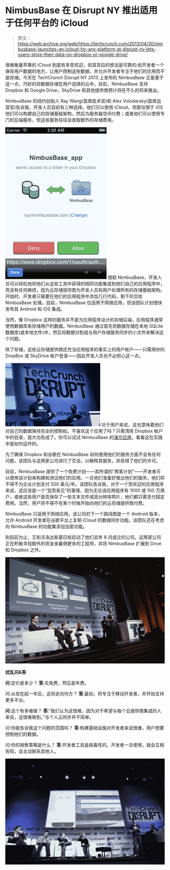 # NimbusBase 在 Disrupt NY 推出适用于任何平台的 iCloud

> 原文：<https://web.archive.org/web/https://techcrunch.com/2013/04/30/nimbusbase-launches-an-icloud-for-any-platform-at-disrupt-ny-lets-users-store-their-data-on-dropbox-or-google-drive/>

很难衡量苹果的 iCloud 到底有多受欢迎，但其背后的想法是可靠的:给开发者一个保存用户数据的地方，让用户控制这些数据，并允许开发者专注于他们的应用而不是存储。今天在 TechCrunch Disrupt NY 2013 上发布的 NimbusBase 正是基于这一点，巧妙的将数据存储在用户选择的云中。目前，NimbusBase 支持 Dropbox 和 Google Drive，SkyDrive 和其他提供商预计将在不久的将来推出。

NimbusBase 的纽约创始人 Ray Wang(首席技术官)和 Alex Volodarsky(首席运营官)告诉我，开发人员目前有三种选择。他们可以使用 iCloud，但那仅限于 iOS 他们可以构建自己的存储基础架构，然后为服务器空间付费；或者他们可以使用专门的后端服务，但这些服务往往会收取额外的存储费用。

[![iOS Simulator Screen shot Apr 29, 2013 2.50.56 AM](img/46c6e1a3354feb336ad7cab3bf1875e3.png)](https://web.archive.org/web/20221209053245/https://beta.techcrunch.com/2013/04/30/nimbusbase-launches-an-icloud-for-any-platform-at-disrupt-ny-lets-users-store-their-data-on-dropbox-or-google-drive/ios-simulator-screen-shot-apr-29-2013-2-50-56-am/) 借助 NimbusBase，开发人员可以轻松地将他们从这些工具中获得的相同功能集成到他们自己的应用程序中，而没有任何麻烦，因为云存储提供商为开发人员和用户处理所有的存储基础架构。开始时，开发者只需要在他们的应用程序中添加几行代码，剩下的交给 NimbusBase 处理。目前，NimbusBase 仅适用于网络应用，但该团队计划很快发布其 Android 和 iOS 集成。

当然，像 Dropbox 这样的服务并不是为应用程序设计的存储后端，应用程序通常使用数据库来存储用户的数据。NimbusBase 通过首先将数据存储在本地 SQLite 数据库(或本地文件)中，然后将数据分割成与用户存储服务同步的小文件来解决这个问题。

除了存储，这些云存储提供商还充当应用程序的事实上的用户帐户——只需用你的 DropBox 或 SkyDrive 帐户登录——因此开发人员也不必担心这一点。

[![TechCrunch Disrupt NY 2013 - Day 2](img/36bce99f5510c1d880459f86ddb0be7b.png)](https://web.archive.org/web/20221209053245/https://beta.techcrunch.com/2013/04/30/nimbusbase-launches-an-icloud-for-any-platform-at-disrupt-ny-lets-users-store-their-data-on-dropbox-or-google-drive/techcrunch-disrupt-ny-2013-day-2-13/) 对于用户来说，这也意味着他们对自己的数据保持完全的控制权。不喜欢这个应用了吗？只需清除 Dropbox 帐户中的目录，就大功告成了。你可以试试 NimbusBase 的[演示应用](https://web.archive.org/web/20221209053245/http://tweetdiary.nimbusbase.com/)，看看这在实践中是如何运作的。

为了确保 Dropbox 和谷歌在 NimbusBase 如何使用他们的服务方面不会有任何问题，该团队与这两家公司进行了交谈，以解释其服务，并获得了他们的许可。

目前，NimbusBase 提供了一个免费计划——其所谓的“黑客计划”——开发者可以使用该计划来构建和测试他们的应用。一旦他们准备好推出他们的服务，他们将不得不为企业计划支付 500 美元/年。该团队告诉我，对于一个受欢迎的应用程序来说，这应该是一个“显而易见”的事情，因为无论该应用程序有 1000 或 100 万用户，或者这些用户是否保存了一些文本文件或高分辨率照片，他们都只需支付固定费用。当然，用户将不得不在某个时候开始向他们的云存储提供商付费。

NimbusBase 只适用于网络应用。该公司的下一个路线图是一个 Android 版本，允许 Android 开发者在谷歌平台上复制 iCloud 的数据同步功能。该团队还在考虑向 NimbusBase 的功能集添加加密功能。

到目前为止，王和沃洛达斯基已经启动了他们去年 8 月成立的公司。这两家公司正在积极寻找额外的资金来雇佣更多的工程师，并将 NimbusBase 扩展到 Drive 和 Dropbox 之外。

[![TechCrunch Disrupt NY 2013 - Day 2](img/25e947b8a32f5485bce23bdeea861c9c.png)](https://web.archive.org/web/20221209053245/https://beta.techcrunch.com/2013/04/30/nimbusbase-launches-an-icloud-for-any-platform-at-disrupt-ny-lets-users-store-their-data-on-dropbox-or-google-drive/techcrunch-disrupt-ny-2013-day-2-15/)

**扰乱问&答**:

**问**:定价是多少？
**答**:先免费，然后是年费。

问:从现在起一年后，这将走向何方？
**答**:最初，将专注于移动开发者，并开始支持更多平台。

**问**:这个有多难做？
**答**:“我们认为这很难，因为对于希望与每个云提供商集成的人来说，这很难做到。”与个人云同步并不简单。

问:你能告诉我这个问题的范围吗？
**答**:构建基础设施对开发者来说很难，用户想要控制他们的数据。

问:你的销售策略是什么？
**答**:开发者工具是病毒性的。开发者一旦使用，就会互相告知，会主动联系其他人。

[![TechCrunch Disrupt NY 2013 - Day 2](img/5296591a7c940e19e3fa9863ff6acca0.png)](https://web.archive.org/web/20221209053245/https://beta.techcrunch.com/2013/04/30/nimbusbase-launches-an-icloud-for-any-platform-at-disrupt-ny-lets-users-store-their-data-on-dropbox-or-google-drive/techcrunch-disrupt-ny-2013-day-2-14/)